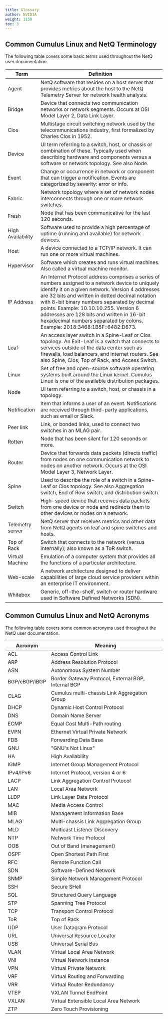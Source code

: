 ```yaml
---
title: Glossary
author: NVIDIA
weight: 1150
toc: 3
---
```


## Common Cumulus Linux and NetQ Terminology

The following table covers some basic terms used throughout the NetQ
user documentation.

|Term|Definition|
|--- |--- |
|Agent|NetQ software that resides on a host server that provides metrics about the host to the NetQ Telemetry Server for network health analysis.|
|Bridge|Device that connects two communication networks or network segments. Occurs at OSI Model Layer 2, Data Link Layer.|
|Clos|Multistage circuit switching network used by the telecommunications industry, first formalized by Charles Clos in 1952.|
|Device|UI term referring to a switch, host, or chassis or combination of these. Typically used when describing hardware and components versus a software or network topology. See also Node.|
|Event|Change or occurrence in network or component that can trigger a notification. Events are categorized by severity: error or info.|
|Fabric|Network topology where a set of network nodes interconnects through one or more network switches.|
|Fresh|Node that has been communicative for the last 120 seconds.|
|High Availability|Software used to provide a high percentage of uptime (running and available) for network devices.|
|Host|A device connected to a TCP/IP network. It can run one or more virtual machines.|
|Hypervisor|Software which creates and runs virtual machines. Also called a virtual machine monitor.|
|IP Address|An Internet Protocol address comprises a series of numbers assigned to a network device to uniquely identify it on a given network. Version 4 addresses are 32 bits and written in dotted decimal notation with 8-bit binary numbers separated by decimal points. Example: 10.10.10.255. Version 6 addresses are 128 bits and written in 16-bit hexadecimal numbers separated by colons. Example: 2018:3468:1B5F::6482:D673.|
|Leaf|An access layer switch in a Spine-Leaf or Clos topology. An Exit-Leaf is a switch that connects to services outside of the data center such as firewalls, load balancers, and internet routers. See also Spine, Clos, Top of Rack, and Access Switch.|
|Linux|Set of free and open-source software operating systems built around the Linux kernel. Cumulus Linux is one of the available distribution packages.|
|Node|UI term referring to a switch, host, or chassis in a topology.|
|Notification|Item that informs a user of an event. Notifications are received through third-party applications, such as email or Slack. |
|Peer link|Link, or bonded links, used to connect two switches in an MLAG pair.|
|Rotten|Node that has been silent for 120 seconds or more.|
|Router|Device that forwards data packets (directs traffic) from nodes on one communication network to nodes on another network. Occurs at the OSI Model Layer 3, Network Layer.|
|Spine|Used to describe the role of a switch in a Spine-Leaf or Clos topology. See also Aggregation switch, End of Row switch, and distribution switch.|
|Switch|High-speed device that receives data packets from one device or node and redirects them to other devices or nodes on a network.|
|Telemetry server|NetQ server that receives metrics and other data from NetQ agents on leaf and spine switches and hosts.|
|Top of Rack|Switch that connects to the network (versus internally); also known as a ToR switch.|
|Virtual Machine|Emulation of a computer system that provides all the functions of a particular architecture.|
|Web-scale|A network architecture designed to deliver capabilities of large cloud service providers within an enterprise IT environment.|
|Whitebox|Generic, off-the-shelf, switch or router hardware used in Software Defined Networks (SDN).|


## Common Cumulus Linux and NetQ Acronyms

The following table covers some common acronyms used throughout the NetQ
user documentation.

| Acronym                                              | Meaning                                                                                    |
| ---------------------------------------------------- | ------------------------------------------------------------------------------------------ |
| ACL | Access Control Link |
| ARP | Address Resolution Protocol |
| ASN | Autonomous System Number |
| BGP/eBGP/iBGP | Border Gateway Protocol, External BGP, Internal BGP |
| CLAG | Cumulus multi-chassis Link Aggregation Group |
| DHCP | Dynamic Host Control Protocol |
| DNS | Domain Name Server |
| ECMP | Equal Cost Multi-Path routing |
| EVPN | Ethernet Virtual Private Network |
| FDB | Forwarding Data Base |
| GNU | "GNU's Not Linux" |
| HA | High Availability |
| IGMP | Internet Group Management Protocol |
| IPv4/IPv6 | Internet Protocol, version 4 or 6 |
| LACP | Link Aggregation Control Protocol |
| LAN | Local Area Network |
| LLDP | Link Layer Data Protocol |
| MAC | Media Access Control |
| MIB | Management Information Base |
| MLAG | Multi-chassis Link Aggregation Group |
| MLD | Multicast Listener Discovery |
| NTP | Network Time Protocol |
| OOB | Out of Band (management) |
| OSPF | Open Shortest Path First |
| RFC | Remote Function Call |
| SDN | Software-Defined Network |
| SNMP | Simple Network Management Protocol |
| SSH | Secure SHell |
| SQL | Structured Query Language |
| STP | Spanning Tree Protocol |
| TCP | Transport Control Protocol |
| ToR | Top of Rack |
| UDP | User Datagram Protocol |
| URL | Universal Resource Locator |
| USB | Universal Serial Bus |
| VLAN | Virtual Local Area Network |
| VNI | Virtual Network Instance |
| VPN | Virtual Private Network |
| VRF | Virtual Routing and Forwarding |
| VRR | Virtual Router Redundancy |
| VTEP | VXLAN Tunnel EndPoint  |
| VXLAN | Virtual Extensible Local Area Network |
| ZTP | Zero Touch Provisioning |
